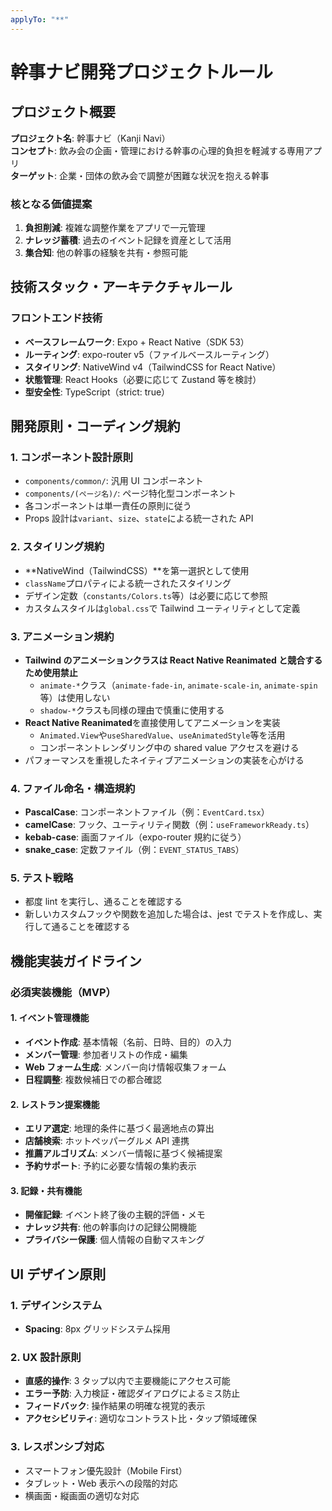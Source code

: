 ```yaml
---
applyTo: "**"
---
```


# 幹事ナビ開発プロジェクトルール

## プロジェクト概要

**プロジェクト名**: 幹事ナビ（Kanji Navi）  
**コンセプト**: 飲み会の企画・管理における幹事の心理的負担を軽減する専用アプリ  
**ターゲット**: 企業・団体の飲み会で調整が困難な状況を抱える幹事

### 核となる価値提案

1. **負担削減**: 複雑な調整作業をアプリで一元管理
2. **ナレッジ蓄積**: 過去のイベント記録を資産として活用
3. **集合知**: 他の幹事の経験を共有・参照可能

## 技術スタック・アーキテクチャルール

### フロントエンド技術

- **ベースフレームワーク**: Expo + React Native（SDK 53）
- **ルーティング**: expo-router v5（ファイルベースルーティング）
- **スタイリング**: NativeWind v4（TailwindCSS for React Native）
- **状態管理**: React Hooks（必要に応じて Zustand 等を検討）
- **型安全性**: TypeScript（strict: true）

## 開発原則・コーディング規約

### 1. コンポーネント設計原則

- `components/common/`: 汎用 UI コンポーネント
- `components/(ページ名)/`: ページ特化型コンポーネント
- 各コンポーネントは単一責任の原則に従う
- Props 設計は`variant`、`size`、`state`による統一された API

### 2. スタイリング規約

- **NativeWind（TailwindCSS）**を第一選択として使用
- `className`プロパティによる統一されたスタイリング
- デザイン定数（`constants/Colors.ts`等）は必要に応じて参照
- カスタムスタイルは`global.css`で Tailwind ユーティリティとして定義

### 3. アニメーション規約

- **Tailwind のアニメーションクラスは React Native Reanimated と競合するため使用禁止**
  - `animate-*`クラス（`animate-fade-in`, `animate-scale-in`, `animate-spin`等）は使用しない
  - `shadow-*`クラスも同様の理由で慎重に使用する
- **React Native Reanimated**を直接使用してアニメーションを実装
  - `Animated.View`や`useSharedValue`、`useAnimatedStyle`等を活用
  - コンポーネントレンダリング中の shared value アクセスを避ける
- パフォーマンスを重視したネイティブアニメーションの実装を心がける

### 4. ファイル命名・構造規約

- **PascalCase**: コンポーネントファイル（例：`EventCard.tsx`）
- **camelCase**: フック、ユーティリティ関数（例：`useFrameworkReady.ts`）
- **kebab-case**: 画面ファイル（expo-router 規約に従う）
- **snake_case**: 定数ファイル（例：`EVENT_STATUS_TABS`）

### 5. テスト戦略

- 都度 lint を実行し、通ることを確認する
- 新しいカスタムフックや関数を追加した場合は、jest でテストを作成し、実行して通ることを確認する

## 機能実装ガイドライン

### 必須実装機能（MVP）

#### 1. イベント管理機能

- **イベント作成**: 基本情報（名前、日時、目的）の入力
- **メンバー管理**: 参加者リストの作成・編集
- **Web フォーム生成**: メンバー向け情報収集フォーム
- **日程調整**: 複数候補日での都合確認

#### 2. レストラン提案機能

- **エリア選定**: 地理的条件に基づく最適地点の算出
- **店舗検索**: ホットペッパーグルメ API 連携
- **推薦アルゴリズム**: メンバー情報に基づく候補提案
- **予約サポート**: 予約に必要な情報の集約表示

#### 3. 記録・共有機能

- **開催記録**: イベント終了後の主観的評価・メモ
- **ナレッジ共有**: 他の幹事向けの記録公開機能
- **プライバシー保護**: 個人情報の自動マスキング

## UI デザイン原則

### 1. デザインシステム

- **Spacing**: 8px グリッドシステム採用

### 2. UX 設計原則

- **直感的操作**: 3 タップ以内で主要機能にアクセス可能
- **エラー予防**: 入力検証・確認ダイアログによるミス防止
- **フィードバック**: 操作結果の明確な視覚的表示
- **アクセシビリティ**: 適切なコントラスト比・タップ領域確保

### 3. レスポンシブ対応

- スマートフォン優先設計（Mobile First）
- タブレット・Web 表示への段階的対応
- 横画面・縦画面の適切な対応

